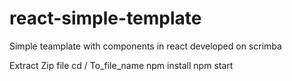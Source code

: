 # react-simple-template
Simple teamplate with components in react developed on scrimba

Extract Zip file 
cd / To_file_name
npm install
npm start
